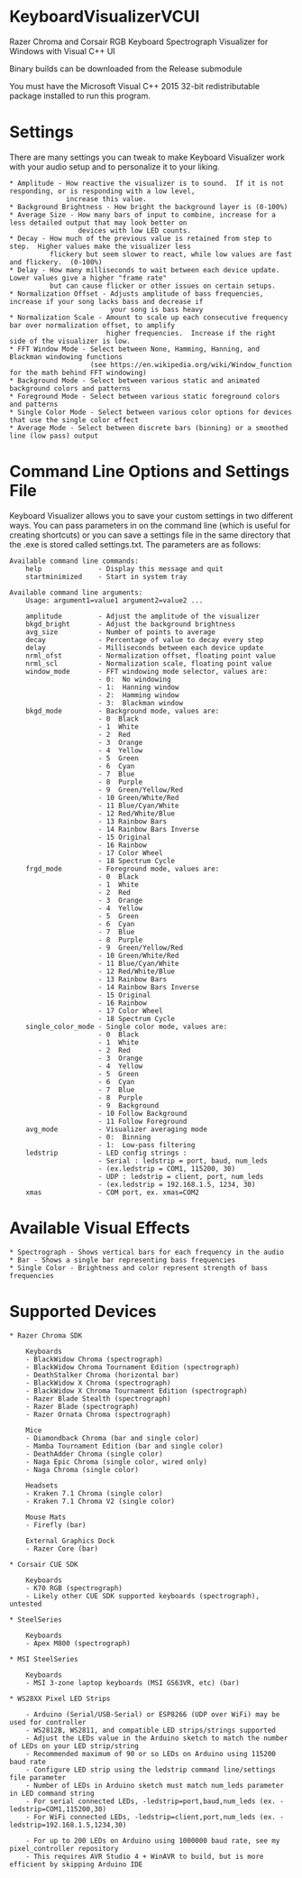 # KeyboardVisualizerVCUI
Razer Chroma and Corsair RGB Keyboard Spectrograph Visualizer for Windows with Visual C++ UI

Binary builds can be downloaded from the Release submodule

You must have the Microsoft Visual C++ 2015 32-bit redistributable package installed to run this program.

# Settings

There are many settings you can tweak to make Keyboard Visualizer work with your audio setup and to personalize it to your liking.

    * Amplitude - How reactive the visualizer is to sound.  If it is not responding, or is responding with a low level,
                  increase this value.
    * Background Brightness - How bright the background layer is (0-100%)
    * Average Size - How many bars of input to combine, increase for a less detailed output that may look better on
                     devices with low LED counts.
    * Decay - How much of the previous value is retained from step to step.  Higher values make the visualizer less
              flickery but seem slower to react, while low values are fast and flickery.  (0-100%)
    * Delay - How many milliseconds to wait between each device update.  Lower values give a higher "frame rate"
              but can cause flicker or other issues on certain setups.
    * Normalization Offset - Adjusts amplitude of bass frequencies, increase if your song lacks bass and decrease if
                             your song is bass heavy
    * Normalization Scale - Amount to scale up each consecutive frequency bar over normalization offset, to amplify
                            higher frequencies.  Increase if the right side of the visualizer is low.
    * FFT Window Mode - Select between None, Hamming, Hanning, and Blackman windowing functions
                        (see https://en.wikipedia.org/wiki/Window_function for the math behind FFT windowing)
    * Background Mode - Select between various static and animated background colors and patterns
    * Foreground Mode - Select between various static foreground colors and patterns
    * Single Color Mode - Select between various color options for devices that use the single color effect
    * Average Mode - Select between discrete bars (binning) or a smoothed line (low pass) output

# Command Line Options and Settings File

Keyboard Visualizer allows you to save your custom settings in two different ways.  You can pass parameters in on the command line (which is useful for creating shortcuts) or you can save a settings file in the same directory that the .exe is stored called settings.txt.  The parameters are as follows:

    Available command line commands:
        help              - Display this message and quit
        startminimized    - Start in system tray
    
    Available command line arguments:
        Usage: argument1=value1 argument2=value2 ...
    
        amplitude         - Adjust the amplitude of the visualizer
        bkgd_bright       - Adjust the background brightness
        avg_size          - Number of points to average
        decay             - Percentage of value to decay every step
        delay             - Milliseconds between each device update
        nrml_ofst         - Normalization offset, floating point value
        nrml_scl          - Normalization scale, floating point value
        window_mode       - FFT windowing mode selector, values are:
                          - 0:  No windowing
                          - 1:  Hanning window
                          - 2:  Hamming window
                          - 3:  Blackman window
        bkgd_mode         - Background mode, values are:
                          - 0  Black
                          - 1  White
                          - 2  Red
                          - 3  Orange
                          - 4  Yellow
                          - 5  Green
                          - 6  Cyan
                          - 7  Blue
                          - 8  Purple
                          - 9  Green/Yellow/Red
                          - 10 Green/White/Red
                          - 11 Blue/Cyan/White
                          - 12 Red/White/Blue
                          - 13 Rainbow Bars
                          - 14 Rainbow Bars Inverse
                          - 15 Original
                          - 16 Rainbow
                          - 17 Color Wheel
                          - 18 Spectrum Cycle
        frgd_mode         - Foreground mode, values are:
                          - 0  Black
                          - 1  White
                          - 2  Red
                          - 3  Orange
                          - 4  Yellow
                          - 5  Green
                          - 6  Cyan
                          - 7  Blue
                          - 8  Purple
                          - 9  Green/Yellow/Red
                          - 10 Green/White/Red
                          - 11 Blue/Cyan/White
                          - 12 Red/White/Blue
                          - 13 Rainbow Bars
                          - 14 Rainbow Bars Inverse
                          - 15 Original
                          - 16 Rainbow
                          - 17 Color Wheel
                          - 18 Spectrum Cycle
        single_color_mode - Single color mode, values are:
                          - 0  Black
                          - 1  White
                          - 2  Red
                          - 3  Orange
                          - 4  Yellow
                          - 5  Green
                          - 6  Cyan
                          - 7  Blue
                          - 8  Purple
                          - 9  Background
                          - 10 Follow Background
                          - 11 Follow Foreground
        avg_mode          - Visualizer averaging mode
                          - 0:  Binning
                          - 1:  Low-pass filtering
        ledstrip          - LED config strings :
                          - Serial : ledstrip = port, baud, num_leds
                          - (ex.ledstrip = COM1, 115200, 30)
                          - UDP : ledstrip = client, port, num_leds
                          - (ex.ledstrip = 192.168.1.5, 1234, 30)
        xmas              - COM port, ex. xmas=COM2

# Available Visual Effects

    * Spectrograph - Shows vertical bars for each frequency in the audio
    * Bar - Shows a single bar representing bass frequencies
    * Single Color - Brightness and color represent strength of bass frequencies

# Supported Devices
    
    * Razer Chroma SDK
    
        Keyboards
        - BlackWidow Chroma (spectrograph)
        - BlackWidow Chroma Tournament Edition (spectrograph)
        - DeathStalker Chroma (horizontal bar)
        - BlackWidow X Chroma (spectrograph)
        - BlackWidow X Chroma Tournament Edition (spectrograph)
        - Razer Blade Stealth (spectrograph)
        - Razer Blade (spectrograph)
        - Razer Ornata Chroma (spectrograph)
        
        Mice
        - Diamondback Chroma (bar and single color)
        - Mamba Tournament Edition (bar and single color)
        - DeathAdder Chroma (single color)
        - Naga Epic Chroma (single color, wired only)
        - Naga Chroma (single color)
        
        Headsets
        - Kraken 7.1 Chroma (single color)
        - Kraken 7.1 Chroma V2 (single color)
        
        Mouse Mats
        - Firefly (bar)
    
        External Graphics Dock
        - Razer Core (bar)

    * Corsair CUE SDK
    
        Keyboards
        - K70 RGB (spectrograph)
        - Likely other CUE SDK supported keyboards (spectrograph), untested

    * SteelSeries

        Keyboards
        - Apex M800 (spectrograph)

    * MSI SteelSeries
        
        Keyboards
        - MSI 3-zone laptop keyboards (MSI GS63VR, etc) (bar)

    * WS28XX Pixel LED Strips
    
        - Arduino (Serial/USB-Serial) or ESP8266 (UDP over WiFi) may be used for controller
        - WS2812B, WS2811, and compatible LED strips/strings supported
        - Adjust the LEDs value in the Arduino sketch to match the number of LEDs on your LED strip/string
        - Recommended maximum of 90 or so LEDs on Arduino using 115200 baud rate
        - Configure LED strip using the ledstrip command line/settings file parameter
        - Number of LEDs in Arduino sketch must match num_leds parameter in LED command string
        - For serial connected LEDs, -ledstrip=port,baud,num_leds (ex. -ledstrip=COM1,115200,30)
        - For WiFi connected LEDs, -ledstrip=client,port,num_leds (ex. -ledstrip=192.168.1.5,1234,30)

        - For up to 200 LEDs on Arduino using 1000000 baud rate, see my pixel_controller repository
        - This requires AVR Studio 4 + WinAVR to build, but is more efficient by skipping Arduino IDE
